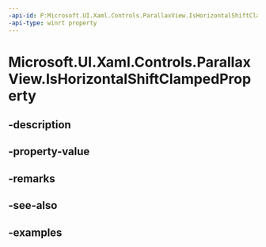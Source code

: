 ```yaml
---
-api-id: P:Microsoft.UI.Xaml.Controls.ParallaxView.IsHorizontalShiftClampedProperty
-api-type: winrt property
---
```


<!-- Property syntax.
public DependencyProperty IsHorizontalShiftClampedProperty { get; }
-->

# Microsoft.UI.Xaml.Controls.ParallaxView.IsHorizontalShiftClampedProperty

## -description

## -property-value

## -remarks

## -see-also

## -examples

